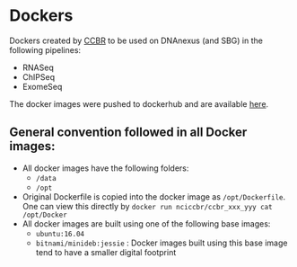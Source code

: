 # Dockers
Dockers created by [CCBR](https://ccbr.ccr.cancer.gov) to be used on DNAnexus (and SBG) in the following pipelines:

 * RNASeq
 * ChIPSeq
 * ExomeSeq

The docker images were pushed to dockerhub and are available [here](https://hub.docker.com/u/nciccbr).

## General convention followed in all Docker images:

 * All docker images have the following folders:
   * ```/data```
   * ```/opt```
 * Original Dockerfile is copied into the docker image as ```/opt/Dockerfile```. One can view this directly by ```docker run nciccbr/ccbr_xxx_yyy cat /opt/Docker```
 * All docker images are built using one of the following base images:
   * ```ubuntu:16.04```
   * ```bitnami/minideb:jessie``` : Docker images built using this base image tend to have a smaller digital footprint